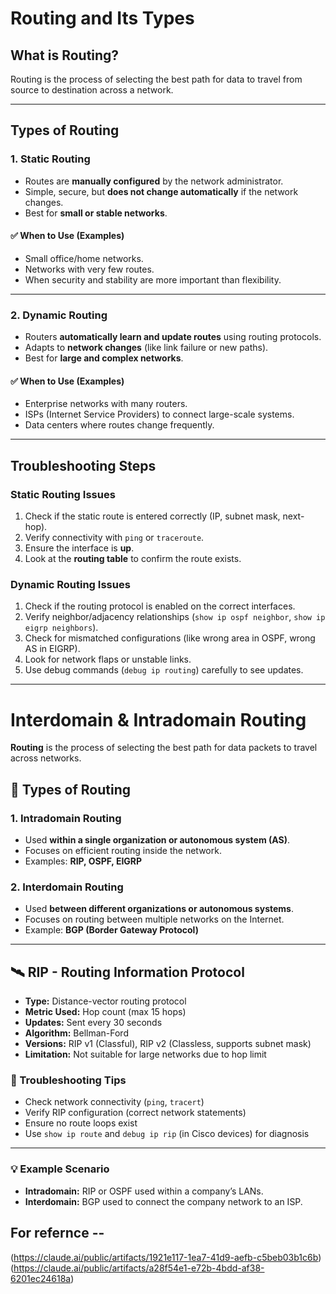 # Routing and Its Types

## What is Routing?
Routing is the process of selecting the best path for data to travel from source to destination across a network.  

---

## Types of Routing

### 1. Static Routing
- Routes are **manually configured** by the network administrator.  
- Simple, secure, but **does not change automatically** if the network changes.  
- Best for **small or stable networks**.  

#### ✅ When to Use (Examples)
- Small office/home networks.  
- Networks with very few routes.  
- When security and stability are more important than flexibility.  

---

### 2. Dynamic Routing
- Routers **automatically learn and update routes** using routing protocols.  
- Adapts to **network changes** (like link failure or new paths).  
- Best for **large and complex networks**.  

#### ✅ When to Use (Examples)
- Enterprise networks with many routers.  
- ISPs (Internet Service Providers) to connect large-scale systems.  
- Data centers where routes change frequently.  

---

## Troubleshooting Steps

### Static Routing Issues
1. Check if the static route is entered correctly (IP, subnet mask, next-hop).  
2. Verify connectivity with `ping` or `traceroute`.  
3. Ensure the interface is **up**.  
4. Look at the **routing table** to confirm the route exists.  

### Dynamic Routing Issues
1. Check if the routing protocol is enabled on the correct interfaces.  
2. Verify neighbor/adjacency relationships (`show ip ospf neighbor`, `show ip eigrp neighbors`).  
3. Check for mismatched configurations (like wrong area in OSPF, wrong AS in EIGRP).  
4. Look for network flaps or unstable links.  
5. Use debug commands (`debug ip routing`) carefully to see updates.  

---



# Interdomain & Intradomain Routing  
**Routing** is the process of selecting the best path for data packets to travel across networks.

## 🧭 Types of Routing
### 1. Intradomain Routing
- Used **within a single organization or autonomous system (AS)**.  
- Focuses on efficient routing inside the network.  
- Examples: **RIP, OSPF, EIGRP**

### 2. Interdomain Routing
- Used **between different organizations or autonomous systems**.  
- Focuses on routing between multiple networks on the Internet.  
- Example: **BGP (Border Gateway Protocol)**

---

## 🛰️ RIP - Routing Information Protocol
- **Type:** Distance-vector routing protocol  
- **Metric Used:** Hop count (max 15 hops)  
- **Updates:** Sent every 30 seconds  
- **Algorithm:** Bellman-Ford  
- **Versions:** RIP v1 (Classful), RIP v2 (Classless, supports subnet mask)  
- **Limitation:** Not suitable for large networks due to hop limit  

### 🧩 Troubleshooting Tips
- Check network connectivity (`ping`, `tracert`)  
- Verify RIP configuration (correct network statements)  
- Ensure no route loops exist  
- Use `show ip route` and `debug ip rip` (in Cisco devices) for diagnosis  

---

### 💡 Example Scenario
- **Intradomain:** RIP or OSPF used within a company’s LANs.  
- **Interdomain:** BGP used to connect the company network to an ISP.  



## For refernce --

(https://claude.ai/public/artifacts/1921e117-1ea7-41d9-aefb-c5beb03b1c6b)
(https://claude.ai/public/artifacts/a28f54e1-e72b-4bdd-af38-6201ec24618a)
